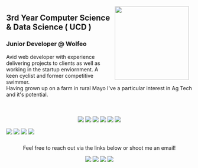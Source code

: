 <img align='right' src="http://ciaran.cicisoft.net/img/Headshot-Aug-2019.jpg" width=200 style="margin: 10px;" /> 

## 3rd Year Computer Science & Data Science ( UCD )

### **Junior Developer @ Wolfeo**
Avid web developer with experience delivering projects to clients as well as working in the startup enviornment. A keen cyclist and former competitive swimmer.   
Having grown up on a farm in rural Mayo I've a particular interest in Ag Tech and it's potential.

<br/>
<p style="text-align: center; margin-top: 20px;">
    <img src="https://camo.githubusercontent.com/4249e852f14e86cf7cd636b15c041c93d2f0572b/68747470733a2f2f696d672e736869656c64732e696f2f62616467652f6a6176617363726970742d2532334637444631452e7376673f267374796c653d666f722d7468652d6261646765266c6f676f3d6a617661736372697074266c6f676f436f6c6f723d626c61636b"/>
    <img src="https://img.shields.io/badge/TypeScript%20-%2300599C.svg?&style=for-the-badge&logo=typescript&logoColor=white&color=007acc">
    <img src="https://img.shields.io/badge/node.js%20-%2343853D.svg?&style=for-the-badge&logo=node.js&logoColor=white"/>
    <img src="https://img.shields.io/badge/java-%23ED8B00.svg?&style=for-the-badge&logo=java&logoColor=white"/>
    <img src="https://img.shields.io/badge/PHP%20-%2300599C.svg?&style=for-the-badge&logo=php&logoColor=white&color=474A8A"/>
    <img src="https://img.shields.io/badge/MySQL%20-%2300599C.svg?&style=for-the-badge&logo=mysql&logoColor=white&color=00758F">
</p>

<p>
    <img src="https://img.shields.io/badge/Vue%20-%2300599C.svg?&style=for-the-badge&logo=vue.js&logoColor=white&color=41B883">
    <img src="https://img.shields.io/badge/React%20-%2300599C.svg?&style=for-the-badge&logo=react&logoColor=white&color=61DBFB">
    <img src="https://img.shields.io/badge/Laravel%20-%2300599C.svg?&style=for-the-badge&logo=laravel&logoColor=white&color=F05340">
    <img src="https://img.shields.io/badge/Adonis%20-%2300599C.svg?&style=for-the-badge&logo=adonisjs&logoColor=white&color=220851">
</p>

<p style="text-align: center; margin-top: 25px;">
    Feel free to reach out via the links below or shoot me an email!
</p>
<p style="text-align: center;">
    <a href="https://www.linkedin.com/in/ciaranbflanagan/"><img src="https://img.shields.io/badge/linkedin-%230077B5.svg?&style=for-the-badge&logo=linkedin&logoColor=white"/></a>
    <a href="https://twitter.com/ciaranpflanagan"><img src="https://img.shields.io/badge/twitter-%230077B5.svg?&style=for-the-badge&logo=twitter&logoColor=white&color=00acee"/></a>
    <a href="https://www.strava.com/athletes/32883470"><img src="https://img.shields.io/badge/strava-%230077B5.svg?&style=for-the-badge&logo=strava&logoColor=white&color=FC6100"/></a>
    <a href="mailto:ciaran@cicisoft.net"><img src="https://img.shields.io/badge/Email%20-%2300599C.svg?&style=for-the-badge&logoColor=white&color=8f9619"/></a>
</p>
